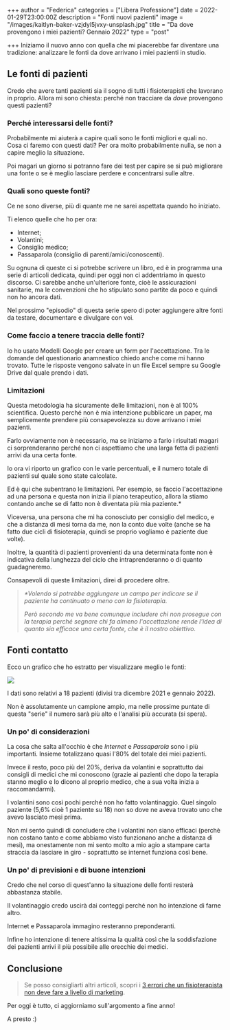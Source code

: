 +++
author = "Federica"
categories = ["Libera Professione"]
date = 2022-01-29T23:00:00Z
description = "Fonti nuovi pazienti"
image = "/images/kaitlyn-baker-vzjdyl5jvxy-unsplash.jpg"
title = "Da dove provengono i miei pazienti? Gennaio 2022"
type = "post"

+++
Iniziamo il nuovo anno con quella che mi piacerebbe far diventare una tradizione: analizzare le fonti da dove arrivano i miei pazienti in studio.

## Le fonti di pazienti

Credo che avere tanti pazienti sia il sogno di tutti i fisioterapisti che lavorano in proprio. Allora mi sono chiesta: perché non tracciare da _dove_ provengono questi pazienti?

### Perché interessarsi delle fonti?

Probabilmente mi aiuterà a capire quali sono le fonti migliori e quali no. Cosa ci faremo con questi dati? Per ora molto probabilmente nulla, se non a capire meglio la situazione.

Poi magari un giorno si potranno fare dei test per capire se si può migliorare una fonte o se è meglio lasciare perdere e concentrarsi sulle altre.

### Quali sono queste fonti?

Ce ne sono diverse, più di quante me ne sarei aspettata quando ho iniziato.

Ti elenco quelle che ho per ora:

* Internet;
* Volantini;
* Consiglio medico;
* Passaparola (consiglio di parenti/amici/conoscenti).

Su ognuna di queste ci si potrebbe scrivere un libro, ed è in programma una serie di articoli dedicata, quindi per oggi non ci addentriamo in questo discorso. Ci sarebbe anche un'ulteriore fonte, cioè le assicurazioni sanitarie, ma le convenzioni che ho stipulato sono partite da poco e quindi non ho ancora dati.

Nel prossimo "episodio" di questa serie spero di poter aggiungere altre fonti da testare, documentare e divulgare con voi.

### Come faccio a tenere traccia delle fonti?

Io ho usato Modelli Google per creare un form per l'accettazione. Tra le domande del questionario anamnestico chiedo anche come mi hanno trovato. Tutte le risposte vengono salvate in un file Excel sempre su Google Drive dal quale prendo i dati.

### Limitazioni

Questa metodologia ha sicuramente delle limitazioni, non è al 100% scientifica. Questo perché non è mia intenzione pubblicare un paper, ma semplicemente prendere più consapevolezza su dove arrivano i miei pazienti.

Farlo ovviamente non è necessario, ma se iniziamo a farlo i risultati magari ci sorprenderanno perché non ci aspettiamo che una larga fetta di pazienti arrivi da una certa fonte.

Io ora vi riporto un grafico con le varie percentuali, e il numero totale di pazienti sul quale sono state calcolate.

Ed è qui che subentrano le limitazioni. Per esempio, se faccio l'accettazione ad una persona e questa non inizia il piano terapeutico, allora la stiamo contando anche se di fatto non è diventata più mia paziente.*

Viceversa, una persona che mi ha conosciuto per consiglio del medico, e che a distanza di mesi torna da me, non la conto due volte (anche se ha fatto due cicli di fisioterapia, quindi se proprio vogliamo è paziente due volte).

Inoltre, la quantità di pazienti provenienti da una determinata fonte non è indicativa della lunghezza del ciclo che intraprenderanno o di quanto guadagneremo.

Consapevoli di queste limitazioni, direi di procedere oltre.

> _*Volendo si potrebbe aggiungere un campo per indicare se il paziente ha continuato o meno con la fisioterapia._
>
> _Però secondo me va bene comunque includere chi non prosegue con la terapia perché segnare chi fa almeno l'accettazione rende l'idea di quanto sia efficace una certa fonte, che è il nostro obiettivo._

## Fonti contatto

Ecco un grafico che ho estratto per visualizzare meglio le fonti:

![](/images/chart.png)

I dati sono relativi a 18 pazienti (divisi tra dicembre 2021 e gennaio 2022).

Non è assolutamente un campione ampio, ma nelle prossime puntate di questa "serie" il numero sarà più alto e l'analisi più accurata (si spera).

### Un po' di considerazioni

La cosa che salta all'occhio è che _Internet_ e _Passaparola_ sono i più importanti. Insieme totalizzano quasi l'80% del totale dei miei pazienti.

Invece il resto, poco più del 20%, deriva da volantini e soprattutto dai consigli di medici che mi conoscono (grazie ai pazienti che dopo la terapia stanno meglio e lo dicono al proprio medico, che a sua volta inizia a raccomandarmi).

I volantini sono così pochi perché non ho fatto volantinaggio. Quel singolo paziente (5,6% cioè 1 paziente su 18) non so dove ne aveva trovato uno che avevo lasciato mesi prima.

Non mi sento quindi di concludere che i volantini non siano efficaci (perchè non costano tanto e come abbiamo visto funzionano anche a distanza di mesi), ma onestamente non mi sento molto a mio agio a stampare carta straccia da lasciare in giro - soprattutto se internet funziona così bene.

### Un po' di previsioni e di buone intenzioni

Credo che nel corso di quest'anno la situazione delle fonti resterà abbastanza stabile.

Il volantinaggio credo uscirà dai conteggi perché non ho intenzione di farne altro.

Internet e Passaparola immagino resteranno preponderanti.

Infine ho intenzione di tenere altissima la qualità così che la soddisfazione dei pazienti arrivi il più possibile alle orecchie dei medici.

## Conclusione

> Se posso consigliarti altri articoli, scopri i [3 errori che un fisioterapista non deve fare a livello di marketing](https://fisioterapisti.org/3-errori-da-non-fare-marketing-per-fisioterapisti-2022/ "3 Errori da non fare | Marketing per Fisioterapisti (2022)").

Per oggi è tutto, ci aggiorniamo sull'argomento a fine anno!

A presto :)